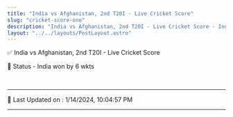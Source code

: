 ```yaml
---
title: "India vs Afghanistan, 2nd T20I - Live Cricket Score"
slug: "cricket-score-one"
description: "India vs Afghanistan, 2nd T20I - Live Cricket Score - India won by 6 wkts."
layout: "../../layouts/PostLayout.astro"
--- 
```


✅ India vs Afghanistan, 2nd T20I - Live Cricket Score

📑 Status - India won by 6 wkts

<br />

***

📝 Last Updated on : 1/14/2024, 10:04:57 PM

***

